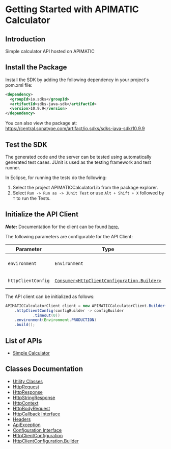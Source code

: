 
# Getting Started with APIMATIC Calculator

## Introduction

Simple calculator API hosted on APIMATIC

## Install the Package

Install the SDK by adding the following dependency in your project's pom.xml file:

```xml
<dependency>
  <groupId>io.sdks</groupId>
  <artifactId>sdks-java-sdk</artifactId>
  <version>10.9.9</version>
</dependency>
```

You can also view the package at:
https://central.sonatype.com/artifact/io.sdks/sdks-java-sdk/10.9.9

## Test the SDK

The generated code and the server can be tested using automatically generated test cases.
JUnit is used as the testing framework and test runner.

In Eclipse, for running the tests do the following:

1. Select the project APIMATICCalculatorLib from the package explorer.
2. Select `Run -> Run as -> JUnit Test` or use `Alt + Shift + X` followed by `T` to run the Tests.

## Initialize the API Client

**_Note:_** Documentation for the client can be found [here.](https://www.github.com/Syed-Subtain/sdks-java-java-sdk/tree/10.9.9/doc/client.md)

The following parameters are configurable for the API Client:

| Parameter | Type | Description |
|  --- | --- | --- |
| `environment` | `Environment` | The API environment. <br> **Default: `Environment.PRODUCTION`** |
| `httpClientConfig` | [`Consumer<HttpClientConfiguration.Builder>`](https://www.github.com/Syed-Subtain/sdks-java-java-sdk/tree/10.9.9/doc/http-client-configuration-builder.md) | Set up Http Client Configuration instance. |

The API client can be initialized as follows:

```java
APIMATICCalculatorClient client = new APIMATICCalculatorClient.Builder()
    .httpClientConfig(configBuilder -> configBuilder
            .timeout(0))
    .environment(Environment.PRODUCTION)
    .build();
```

## List of APIs

* [Simple Calculator](https://www.github.com/Syed-Subtain/sdks-java-java-sdk/tree/10.9.9/doc/controllers/simple-calculator.md)

## Classes Documentation

* [Utility Classes](https://www.github.com/Syed-Subtain/sdks-java-java-sdk/tree/10.9.9/doc/utility-classes.md)
* [HttpRequest](https://www.github.com/Syed-Subtain/sdks-java-java-sdk/tree/10.9.9/doc/http-request.md)
* [HttpResponse](https://www.github.com/Syed-Subtain/sdks-java-java-sdk/tree/10.9.9/doc/http-response.md)
* [HttpStringResponse](https://www.github.com/Syed-Subtain/sdks-java-java-sdk/tree/10.9.9/doc/http-string-response.md)
* [HttpContext](https://www.github.com/Syed-Subtain/sdks-java-java-sdk/tree/10.9.9/doc/http-context.md)
* [HttpBodyRequest](https://www.github.com/Syed-Subtain/sdks-java-java-sdk/tree/10.9.9/doc/http-body-request.md)
* [HttpCallback Interface](https://www.github.com/Syed-Subtain/sdks-java-java-sdk/tree/10.9.9/doc/http-callback-interface.md)
* [Headers](https://www.github.com/Syed-Subtain/sdks-java-java-sdk/tree/10.9.9/doc/headers.md)
* [ApiException](https://www.github.com/Syed-Subtain/sdks-java-java-sdk/tree/10.9.9/doc/api-exception.md)
* [Configuration Interface](https://www.github.com/Syed-Subtain/sdks-java-java-sdk/tree/10.9.9/doc/configuration-interface.md)
* [HttpClientConfiguration](https://www.github.com/Syed-Subtain/sdks-java-java-sdk/tree/10.9.9/doc/http-client-configuration.md)
* [HttpClientConfiguration.Builder](https://www.github.com/Syed-Subtain/sdks-java-java-sdk/tree/10.9.9/doc/http-client-configuration-builder.md)

